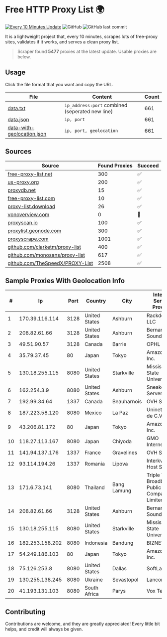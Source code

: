 
# Free HTTP Proxy List 🌍

[![Every 10 Minutes Update](https://github.com/mertguvencli/http-proxy-list/actions/workflows/main.yml/badge.svg?branch=main)](https://github.com/mertguvencli/http-proxy-list/actions/workflows/main.yml)
![GitHub](https://img.shields.io/github/license/mertguvencli/http-proxy-list)
![GitHub last commit](https://img.shields.io/github/last-commit/mertguvencli/http-proxy-list)

It is a lightweight project that, every 10 minutes, scrapes lots of free-proxy sites, validates if it works, and serves a clean proxy list.


> Scraper found **5477** proxies at the latest update. Usable proxies are below.

## Usage

Click the file format that you want and copy the URL.


|File|Content|Count|
|----|-------|-----|
|[data.txt](https://raw.githubusercontent.com/mertguvencli/http-proxy-list/main/proxy-list/data.txt)|`ip_address:port` combined (seperated new line)|661|
|[data.json](https://raw.githubusercontent.com/mertguvencli/http-proxy-list/main/proxy-list/data.json)|`ip, port`|661|
|[data-with-geolocation.json](https://raw.githubusercontent.com/mertguvencli/http-proxy-list/main/proxy-list/data-with-geolocation.json)|`ip, port, geolocation`|661|

## Sources

|Source|Found Proxies|Succeed|
|------|-------------|-------|
|[free-proxy-list.net](https://free-proxy-list.net)|300|✅|
|[us-proxy.org](https://www.us-proxy.org)|200|✅|
|[proxydb.net](http://proxydb.net)|15|✅|
|[free-proxy-list.com](https://free-proxy-list.com/?page=&port=&type%5B%5D=http&type%5B%5D=https&up_time=0&search=Search)|10|✅|
|[proxy-list.download](https://www.proxy-list.download/HTTP)|26|✅|
|[vpnoverview.com](https://vpnoverview.com/privacy/anonymous-browsing/free-proxy-servers)|0|🚫|
|[proxyscan.io](https://www.proxyscan.io)|100|✅|
|[proxylist.geonode.com](https://proxylist.geonode.com/api/proxy-list?limit=300&page=1&sort_by=lastChecked&sort_type=desc&protocols=http,https)|300|✅|
|[proxyscrape.com](https://api.proxyscrape.com/v2/?request=displayproxies&protocol=http&timeout=10000&country=all&ssl=all&anonymity=all)|1001|✅|
|[github.com/clarketm/proxy-list](https://raw.githubusercontent.com/clarketm/proxy-list/master/proxy-list-raw.txt)|400|✅|
|[github.com/monosans/proxy-list](https://raw.githubusercontent.com/monosans/proxy-list/main/proxies/http.txt)|617|✅|
|[github.com/TheSpeedX/PROXY-List](https://raw.githubusercontent.com/TheSpeedX/PROXY-List/master/http.txt)|2508|✅|


## Sample Proxies With Geolocation Info

|#|Ip|Port|Country|City|Internet Service Provider|
|-|--|----|-------|----|-------------------------|
|1|170.39.116.114|3128|United States|Ashburn|Rackdog, LLC|
|2|208.82.61.66|3128|United States|Ashburn|Bernardi Sounds|
|3|49.51.90.57|3128|Canada|Barrie|OPHL|
|4|35.79.37.45|80|Japan|Tokyo|Amazon.com, Inc.|
|5|130.18.255.115|8080|United States|Starkville|Mississippi State University|
|6|162.254.3.9|8080|United States|Ashburn|Sneaker Server|
|7|192.99.34.64|1337|Canada|Beauharnois|OVH SAS|
|8|187.223.58.120|8080|Mexico|La Paz|Uninet S.A. de C.V.|
|9|43.206.81.172|80|Japan|Tokyo|Amazon.com, Inc.|
|10|118.27.113.167|8080|Japan|Chiyoda|GMO Internet, Inc.|
|11|141.94.137.176|1337|France|Gravelines|OVH SAS|
|12|93.114.194.26|1337|Romania|Lipova|Interkvm Host SRL|
|13|171.6.73.141|8080|Thailand|Bang Lamung|Triple T Broadband Public Company Limited|
|14|208.82.61.66|3128|United States|Ashburn|Bernardi Sounds|
|15|130.18.255.115|8080|United States|Starkville|Mississippi State University|
|16|182.253.158.202|8080|Indonesia|Bandung|BIZNET|
|17|54.249.186.103|80|Japan|Tokyo|Amazon.com, Inc.|
|18|75.126.253.8|8080|United States|Dallas|SoftLayer|
|19|130.255.138.245|8080|Ukraine|Sevastopol|Lancom Ltd.|
|20|41.193.131.103|8080|South Africa|Parys|Vox Telecom|



## Contributing

Contributions are welcome, and they are greatly appreciated! Every
little bit helps, and credit will always be given.

